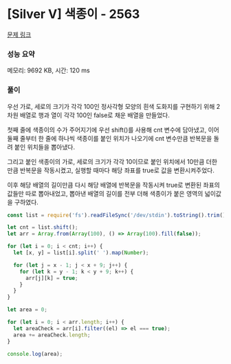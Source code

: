 # [Silver V] 색종이 - 2563

[문제 링크](https://www.acmicpc.net/problem/2563)

### 성능 요약

메모리: 9692 KB, 시간: 120 ms

### 풀이

우선 가로, 세로의 크기가 각각 100인 정사각형 모양의 흰색 도화지를 구현하기 위해 2차원 배열로 행과 열이 각각 100인 false로 채운 배열을 만들었다.

첫째 줄에 색종이의 수가 주어지기에 우선 shift()를 사용해 cnt 변수에 담아냈고, 이어 둘째 줄부터 한 줄에 하나씩 색종이를 붙인 위치가 나오기에 cnt 변수만큼 반복문을 돌려 붙인 위치들을 뽑아냈다.

그리고 붙인 색종이의 가로, 세로의 크기가 각각 10이므로 붙인 위치에서 10만큼 더한 만큼 반복문을 작동시켰고, 실행할 때마다 해당 좌표를 true로 값을 변환시켜주었다.

이후 해당 배열의 길이만큼 다시 해당 배열에 반복문을 작동시켜 true로 변환된 좌표의 값들만 따로 뽑아내었고, 뽑아낸 배열의 길이를 전부 더해 색종이가 붙은 영역의 넓이값을 구하였다.

```javascript
const list = require('fs').readFileSync('/dev/stdin').toString().trim().split('\n');

let cnt = list.shift();
let arr = Array.from(Array(100), () => Array(100).fill(false));

for (let i = 0; i < cnt; i++) {
  let [x, y] = list[i].split(' ').map(Number);

  for (let j = x - 1; j < x + 9; j++) {
    for (let k = y - 1; k < y + 9; k++) {
      arr[j][k] = true;
    }
  }
}

let area = 0;

for (let i = 0; i < arr.length; i++) {
  let areaCheck = arr[i].filter((el) => el === true);
  area += areaCheck.length;
}

console.log(area);
```
